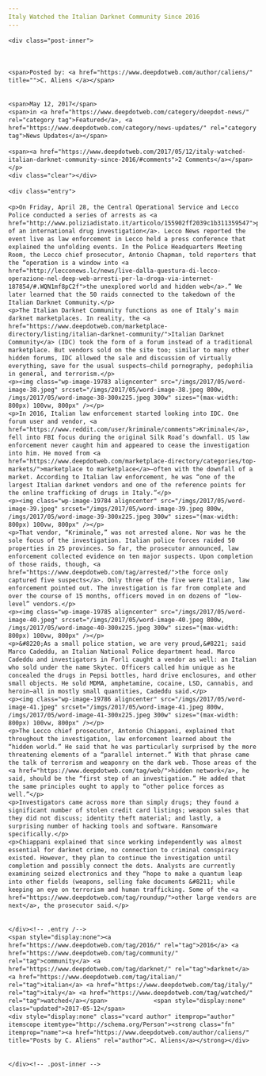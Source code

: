 ```yaml
---
Italy Watched the Italian Darknet Community Since 2016
---
```

<article class="post-listing post-19777 post type-post status-publish format-standard has-post-thumbnail hentry  tag-3336 tag-community tag-italian tag-italy tag-watched">
    
    <div class="post-inner">
    
    
        
    <span>Posted by: <a href="https://www.deepdotweb.com/author/caliens/" title="">C. Aliens </a></span>
    
    
    <span>May 12, 2017</span>
    <span>in <a href="https://www.deepdotweb.com/category/deepdot-news/" rel="category tag">Featured</a>, <a href="https://www.deepdotweb.com/category/news-updates/" rel="category tag">News Updates</a></span>
    
    <span><a href="https://www.deepdotweb.com/2017/05/12/italy-watched-italian-darknet-community-since-2016/#comments">2 Comments</a></span>
    </p>
    <div class="clear"></div>
    
    <div class="entry">
    
    <p>On Friday, April 28, the Central Operational Service and Lecco Police conducted a series of arrests as <a href="http://www.poliziadistato.it/articolo/155902ff2039c1b311359547">part of an international drug investigation</a>. Lecco News reported the event live as law enforcement in Lecco held a press conference that explained the unfolding events. In the Police Headquarters Meeting Room, the Lecco chief prosecutor, Antonio Chapman, told reporters that the “operation is a window into <a href="http://lecconews.lc/news/live-dalla-questura-di-lecco-operazione-nel-deep-web-arresti-per-la-droga-via-internet-187854/#.WQN1mf8pC2f">the unexplored world and hidden web</a>.” We later learned that the 50 raids connected to the takedown of the Italian Darknet Community.</p>
    <p>The Italian Darknet Community functions as one of Italy’s main darknet marketplaces. In reality, the <a href="https://www.deepdotweb.com/marketplace-directory/listing/italian-darknet-community/">Italian Darknet Community</a> (IDC) took the form of a forum instead of a traditional marketplace. But vendors sold on the site too; similar to many other hidden forums, IDC allowed the sale and discussion of virtually everything, save for the usual suspects—child pornography, pedophilia in general, and terrorism.</p>
    <p><img class="wp-image-19783 aligncenter" src="/imgs/2017/05/word-image-38.jpeg" srcset="/imgs/2017/05/word-image-38.jpeg 800w, /imgs/2017/05/word-image-38-300x225.jpeg 300w" sizes="(max-width: 800px) 100vw, 800px" /></p>
    <p>In 2016, Italian law enforcement started looking into IDC. One forum user and vendor, <a href="https://www.reddit.com/user/kriminale/comments">Kriminale</a>, fell into FBI focus during the original Silk Road’s downfall. US law enforcement never caught him and appeared to cease the investigation into him. He moved from <a href="https://www.deepdotweb.com/marketplace-directory/categories/top-markets/">marketplace to marketplace</a>—often with the downfall of a market. According to Italian law enforcement, he was “one of the largest Italian darknet vendors and one of the reference points for the online trafficking of drugs in Italy.”</p>
    <p><img class="wp-image-19784 aligncenter" src="/imgs/2017/05/word-image-39.jpeg" srcset="/imgs/2017/05/word-image-39.jpeg 800w, /imgs/2017/05/word-image-39-300x225.jpeg 300w" sizes="(max-width: 800px) 100vw, 800px" /></p>
    <p>That vendor, “Kriminale,” was not arrested alone. Nor was he the sole focus of the investigation. Italian police forces raided 50 properties in 25 provinces. So far, the prosecutor announced, law enforcement collected evidence on ten major suspects. Upon completion of those raids, though, <a href="https://www.deepdotweb.com/tag/arrested/">the force only captured five suspects</a>. Only three of the five were Italian, law enforcement pointed out. The investigation is far from complete and over the course of 15 months, officers moved in on dozens of “low-level” vendors.</p>
    <p><img class="wp-image-19785 aligncenter" src="/imgs/2017/05/word-image-40.jpeg" srcset="/imgs/2017/05/word-image-40.jpeg 800w, /imgs/2017/05/word-image-40-300x225.jpeg 300w" sizes="(max-width: 800px) 100vw, 800px" /></p>
    <p>&#8220;As a small police station, we are very proud,&#8221; said Marco Cadeddu, an Italian National Police department head. Marco Cadeddu and investigators in Forlì caught a vendor as well: an Italian who sold under the name Skytec. Officers called him unique as he concealed the drugs in Pepsi bottles, hard drive enclosures, and other small objects. He sold MDMA, amphetamine, cocaine, LSD, cannabis, and heroin—all in mostly small quantities, Cadeddu said.</p>
    <p><img class="wp-image-19786 aligncenter" src="/imgs/2017/05/word-image-41.jpeg" srcset="/imgs/2017/05/word-image-41.jpeg 800w, /imgs/2017/05/word-image-41-300x225.jpeg 300w" sizes="(max-width: 800px) 100vw, 800px" /></p>
    <p>The Lecco chief prosecutor, Antonio Chiappani, explained that throughout the investigation, law enforcement learned about the “hidden world.” He said that he was particularly surprised by the more threatening elements of a “parallel internet.” With that phrase came the talk of terrorism and weaponry on the dark web. Those areas of the <a href="https://www.deepdotweb.com/tag/web/">hidden network</a>, he said, should be the “first step of an investigation.” He added that the same principles ought to apply to “other police forces as well.”</p>
    <p>Investigators came across more than simply drugs; they found a significant number of stolen credit card listings; weapon sales that they did not discuss; identity theft material; and lastly, a surprising number of hacking tools and software. Ransomware specifically.</p>
    <p>Chiappani explained that since working independently was almost essential for darknet crime, no connection to criminal conspiracy existed. However, they plan to continue the investigation until completion and possibly connect the dots. Analysts are currently examining seized electronics and they “hope to make a quantum leap into other fields (weapons, selling fake documents &#8211; while keeping an eye on terrorism and human trafficking. Some of the <a href="https://www.deepdotweb.com/tag/roundup/">other large vendors are next</a>, the prosecutor said.</p>
    
    
    </div><!-- .entry /-->
    <span style="display:none"><a href="https://www.deepdotweb.com/tag/2016/" rel="tag">2016</a> <a href="https://www.deepdotweb.com/tag/community/" rel="tag">community</a> <a href="https://www.deepdotweb.com/tag/darknet/" rel="tag">darknet</a> <a href="https://www.deepdotweb.com/tag/italian/" rel="tag">italian</a> <a href="https://www.deepdotweb.com/tag/italy/" rel="tag">italy</a> <a href="https://www.deepdotweb.com/tag/watched/" rel="tag">watched</a></span>				<span style="display:none" class="updated">2017-05-12</span>
    <div style="display:none" class="vcard author" itemprop="author" itemscope itemtype="http://schema.org/Person"><strong class="fn" itemprop="name"><a href="https://www.deepdotweb.com/author/caliens/" title="Posts by C. Aliens" rel="author">C. Aliens</a></strong></div>
    
    
    </div><!-- .post-inner -->
</article><!-- .post-listing -->

